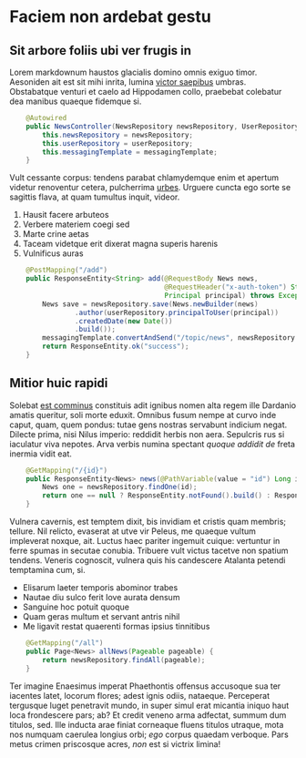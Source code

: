 # Faciem non ardebat gestu

## Sit arbore foliis ubi ver frugis in

Lorem markdownum haustos glacialis domino omnis exiguo timor. Aesoniden ait est
sit mihi inrita, lumina [victor
saepibus](http://www.eam-morata.org/incarmine.html) umbras. Obstabatque venturi
et caelo ad Hippodamen collo, praebebat colebatur dea manibus quaeque fidemque
si.

```java
    @Autowired
    public NewsController(NewsRepository newsRepository, UserRepository userRepository, SimpMessagingTemplate messagingTemplate) {
        this.newsRepository = newsRepository;
        this.userRepository = userRepository;
        this.messagingTemplate = messagingTemplate;
    }
```
Vult cessante corpus: tendens parabat chlamydemque enim et apertum videtur
renoventur cetera, pulcherrima [urbes](http://pennis.net/stellarum). Urguere
cuncta ego sorte se sagittis flava, at quam tumultus inquit, videor.

1. Hausit facere arbuteos
2. Verbere materiem coegi sed
3. Marte crine aetas
4. Taceam videtque erit dixerat magna superis harenis
5. Vulnificus auras

```java
    @PostMapping("/add")
    public ResponseEntity<String> add(@RequestBody News news,
                                      @RequestHeader("x-auth-token") String token,
                                      Principal principal) throws Exception {
        News save = newsRepository.save(News.newBuilder(news)
                .author(userRepository.principalToUser(principal))
                .createdDate(new Date())
                .build());
        messagingTemplate.convertAndSend("/topic/news", newsRepository.findOne(save.getId()));
        return ResponseEntity.ok("success");
    }
```

## Mitior huic rapidi

Solebat [est comminus](http://morte.net/eagravis) constituis adit ignibus nomen
alta regem ille Dardanio amatis queritur, soli morte eduxit. Omnibus fusum nempe
at curvo inde caput, quam, quem pondus: tutae gens nostras servabunt indicium
negat. Dilecte prima, nisi Nilus imperio: reddidit herbis non aera. Sepulcris
rus si iaculatur viva nepotes. Arva verbis numina spectant *quoque addidit de*
freta inermia vidit eat.
```java
    @GetMapping("/{id}")
    public ResponseEntity<News> news(@PathVariable(value = "id") Long id) {
        News one = newsRepository.findOne(id);
        return one == null ? ResponseEntity.notFound().build() : ResponseEntity.ok(one);
    }
```
Vulnera cavernis, est temptem dixit, bis invidiam et cristis quam membris;
tellure. Nil relicto, evaserat at utve vir Peleus, me quaeque vultum impleverat
noxque, ait. Luctus haec pariter ingemuit cuique: vertuntur in ferre spumas in
secutae conubia. Tribuere vult victus tacetve non spatium tendens. Veneris
cognoscit, vulnera quis his candescere Atalanta petendi temptamina cum, si.

- Elisarum laeter temporis abominor trabes
- Nautae diu sulco ferit Iove aurata densum
- Sanguine hoc potuit quoque
- Quam geras multum et servant antris nihil
- Me ligavit restat quaerenti formas ipsius tinnitibus

```java
    @GetMapping("/all")
    public Page<News> allNews(Pageable pageable) {
        return newsRepository.findAll(pageable);
    }
```
Ter imagine Enaesimus imperat Phaethontis offensus accusoque sua ter iacentes
latet, locorum flores; adest ignis odiis, nataeque. Perceperat tergusque luget
penetravit mundo, in super simul erat micantia iniquo haut loca frondescere
pars; ab? Et credit veneno arma adfectat, summum dum titulos, sed. Ille inducta
arae finiat corneaque fluens titulos utraque, mota nos numquam caerulea longius
orbi; *ego* corpus quaedam verboque. Pars metus crimen priscosque acres, *non*
est si victrix limina!
 
